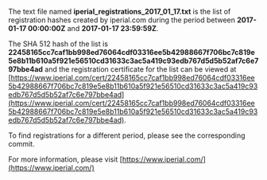 The text file named **iperial_registrations_2017_01_17.txt** is the list of registration hashes created by iperial.com during the period between **2017-01-17 00:00:00Z** and **2017-01-17 23:59:59Z**.

The SHA 512 hash of the list is **22458165cc7caf1bb998ed76064cdf03316ee5b42988667f706bc7c819e5e8b11b610a5f921e56510cd31633c3ac5a419c93edb767d5d5b52af7c6e797bbe4ad** and the registration certificate for the list can be viewed at [https://www.iperial.com/cert/22458165cc7caf1bb998ed76064cdf03316ee5b42988667f706bc7c819e5e8b11b610a5f921e56510cd31633c3ac5a419c93edb767d5d5b52af7c6e797bbe4ad](https://www.iperial.com/cert/22458165cc7caf1bb998ed76064cdf03316ee5b42988667f706bc7c819e5e8b11b610a5f921e56510cd31633c3ac5a419c93edb767d5d5b52af7c6e797bbe4ad).

To find registrations for a different period, please see the corresponding commit.

For more information, please visit [https://www.iperial.com/](https://www.iperial.com/)
